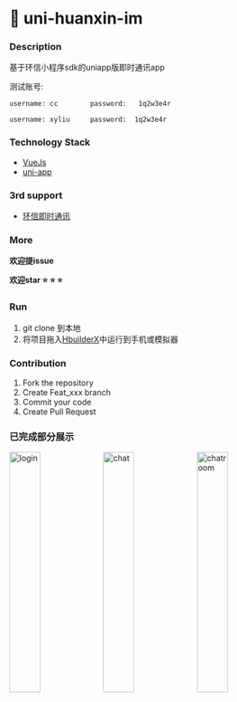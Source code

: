 # :speech_balloon: uni-huanxin-im

### Description

基于环信小程序sdk的uniapp版即时通讯app 

测试账号: 
	
	username: cc	 	password:	1q2w3e4r
	
	username: xyliu 	password:  1q2w3e4r

### Technology Stack

* [VueJs](https://cn.vuejs.org/)
* [uni-app](https://uniapp.dcloud.io/)

### 3rd support

* [环信即时通讯](https://www.easemob.com/)

### More
__欢迎提issue__

__欢迎star :star: :star: :star:__



### Run

1. git clone 到本地
2. 将项目拖入[HbuilderX](https://www.dcloud.io/hbuilderx.html)中运行到手机或模拟器


### Contribution

1. Fork the repository
2. Create Feat_xxx branch
3. Commit your code
4. Create Pull Request

### 已完成部分展示
<img title="login" src="https://user-images.githubusercontent.com/33248133/64444919-cca74000-d107-11e9-86ff-edd330ff5398.png" width='33%'><img title="chat" src="https://user-images.githubusercontent.com/33248133/64805934-ba744880-d5c4-11e9-92d2-032881167b4d.png" width='33%'><img title="chatroom" src="https://user-images.githubusercontent.com/33248133/64805936-bc3e0c00-d5c4-11e9-82db-90749689c2b2.jpg" width='33%'>